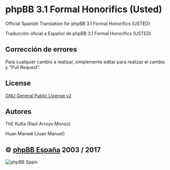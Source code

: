 phpBB 3.1 Formal Honorifics (Usted)
================================

Official Spanish Translation for phpBB 3.1 Formal Honorifics (USTED)

Traducción oficial a Español de phpBB 3.1 Formal Honorifics (USTED)

## Corrección de errores
Para cualquier cambio a realizar, simplemente editar para realizar el cambio y "Pull Request".

## License
[GNU General Public License v2](http://opensource.org/licenses/GPL-2.0)

## Autores
ThE KuKa (Raúl Arroyo Monzo)

Huan Manwë (Juan Manuel)


## © [phpBB España](http://www.phpbb-es.com) 2003 / 2017

![phpBB Spain](http://www.phpbb-es.com/images/logo_es.png) 
